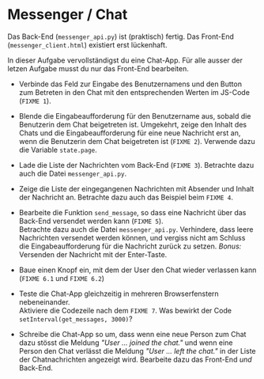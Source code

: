 # Messenger / Chat

Das Back-End (`messenger_api.py`) ist (praktisch) fertig. Das Front-End (`messenger_client.html`) existiert erst lückenhaft.

In dieser Aufgabe vervollständigst du eine Chat-App.  Für alle ausser der letzen Aufgabe
musst du nur das Front-End bearbeiten.

* Verbinde das Feld zur Eingabe des Benutzernamens und den Button zum Betreten in den Chat
mit den entsprechenden Werten im JS-Code (`FIXME 1`).

* Blende die Eingabeaufforderung für den Benutzername aus, sobald die Benutzerin dem Chat
beigetreten ist. Umgekehrt, zeige den Inhalt des Chats und die Eingabeaufforderung für eine 
neue Nachricht erst an, wenn die Benutzerin dem Chat beigetreten ist (`FIXME 2`). 
Verwende dazu die Variable `state.page`.

* Lade die Liste der Nachrichten vom Back-End (`FIXME 3`).
Betrachte dazu auch die Datei `messenger_api.py`.

* Zeige die Liste der eingegangenen Nachrichten mit Absender und Inhalt der Nachricht an. 
Betrachte dazu auch das Beispiel beim `FIXME 4`.

* Bearbeite die Funktion `send_message`, so dass eine Nachricht über das
Back-End versendet werden kann (`FIXME 5`).  
Betrachte dazu auch die Datei `messenger_api.py`.
Verhindere, dass leere Nachrichten versendet werden
können, und vergiss nicht am Schluss die Eingabeaufforderung für die Nachricht
zurück zu setzen. _Bonus:_ Versenden der Nachricht mit der Enter-Taste.

* Baue einen Knopf ein, mit dem der User den Chat wieder verlassen kann (`FIXME 6.1` und `FIXME 6.2`)

* Teste die Chat-App gleichzeitig in mehreren Browserfenstern nebeneinander.  
Aktiviere die Codezeile nach dem `FIXME 7`.  Was bewirkt der Code `setInterval(get_messages, 3000)`?

* Schreibe die Chat-App so um, dass wenn eine neue Person zum Chat dazu stösst die Meldung 
_"User ... joined the chat."_ und wenn eine Person den Chat verlässt
die Meldung _"User ... left the chat."_ in der Liste der Chatnachrichten
angezeigt wird.  Bearbeite dazu das Front-End _und_ Back-End.
